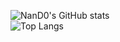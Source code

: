 [//]: <> (## Stats)
![NanD0's GitHub stats](https://github-readme-stats.vercel.app/api?username=NanD0245&theme=onedark&show_icons=true&count_private=true&hide_border=true)  
![Top Langs](https://github-readme-stats.vercel.app/api/top-langs/?username=NanD0245&theme=onedark&langs_count=5&count_private=true&exclude_repo=feup-aeda,feup-cal&hide=html,blade,makefile&hide_border=true)
